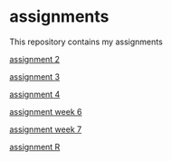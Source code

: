 # assignments
This repository contains my assignments

[assignment 2](https://github.com/marisadegelder/assignments/blob/master/assignment2%20(2)%20(1).ipynb)

[assignment 3](https://github.com/marisadegelder/assignments/blob/master/assignment3%20(1).ipynb)

[assignment 4](https://github.com/marisadegelder/assignments/blob/master/assignment4%20(1).ipynb)

[assignment week 6](https://github.com/marisadegelder/assignments/blob/master/Graded_assignment1%20(1).ipynb)

[assignment week 7](https://github.com/marisadegelder/assignments/blob/master/Graded_assignment_2%20inleverversie.ipynb)

[assignment R](https://github.com/marisadegelder/assignments/blob/master/Exam_student%20(1).ipynb)
